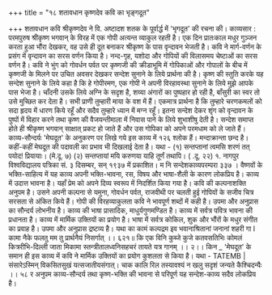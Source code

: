 +++
title = "१८ शतावधान कृष्णदेव कवि का भृङ्गदूत"

+++
शतावधान कवि श्रीकृष्णदेव ने वि. अष्टादश शतक के पूर्वार्द्ध में 'भृगदूत' की रचना की।
काव्यसार : परमपुरुष श्रीकृष्ण भगवान् के विरह में एक गोपी अत्यन्त व्याकुल रहती है। एक दिन प्रातःकाल मधुर गुञ्जन करता हुआ भौंरा देखकर, वह उसे ही दूत बनाकर श्रीकृष्ण के पास वृन्दावन भेजती है। कवि ने मार्ग-वर्णन के प्रसंग में वृन्दावन का सरस वर्णन किया है। नन्द-गृह, यशोदा और गोपियों की विलासमय चेष्टाओं का सरस वर्णन है। कवि ने भुंग को गोवर्धन पर्वत पर कृष्णजी की क्रीडाभूमि में गोपिकाओं और गोपालों के बीच में कृष्णजी के मिलने पर उचित अवसर देखकर सन्देश सुनाने के लिये प्रार्थना की है। कृष्ण की स्तुति करके यह सन्देश सुनाने के लिये कहा है कि हे गोपीरमण, एक गोपी ने अपनी विरहावस्था सुनाने के लिये मुझे आपके पास भेजा है। चाँदनी उसके लिये अग्नि के सदृश है, शय्या अंगारों का पुष्पहार हो रही है, बाँसुरी का स्वर तो उसे मुच्छित कर देता है। सभी प्राणी तुम्हारी माया के वश में हैं। एकमात्र प्रार्थना है कि तुम्हारे चरणकमलों को सदा हृदय में धारण किये रहूँ और सदैव तुम्हारे ध्यान में मग्न रहूँ। इतना सन्देश देकर शृंग को वृन्दावन के पुष्पों में विहार करने तथा कृष्ण की वैजयन्तीमाला में निवास पाने के लिये शुभाशीषु देती है। सन्देश समाप्त होते ही श्रीकृष्ण भगवान् साक्षात् प्रकट हो जाते हैं और उस गोपिका को अपने परमधाम को ले जाते हैं।
काव्य-सौन्दर्यः 'मेघदूत' के अनुकरण पर लिखे गये इस काव्य में १२६ श्लोक हैं। मन्दाक्रान्ता छन्द है। कहीं-कहीं मेघदूत की पदावली का प्रभाव भी दिखलाई देता है। यथा - (१) सन्तप्तानां त्वमसि शरणं तत् पयोद! प्रियायाः। (मे.दू. ७) (२) सन्तप्तायां मयि करुणया याहि तूर्णं तथापि। ( .दू. २२)
१. नागपुर विश्वविद्यालय पत्रिका सं. ३ दिसम्बर, सन् १९३७ में प्रकाशित।
म
नि
सन्देशकाव्यपरम्परा
३३७
। वैष्णवों के भक्ति-साहित्य में यह काव्य अपनी भक्ति-भावना, रस, विषय और भाषा-शैली के कारण लोकप्रिय है। काव्य में उदात्त भावना है। यहाँ प्रेम को अपने दिव्य स्वरूप में निदर्शित किया गया है। कवि की कल्पनाशक्ति अनुपम है। उसने अपनी कल्पना से यमुना, गोवर्धन पर्वत, राजवीथी पर चलती हुई गोपियों के सजीव चित्र सरसता से अंकित किये हैं। गोपी की विरहव्याकुलता कवि ने भावपूर्ण शब्दों में कही है। उपमा और अनुप्रास का सौन्दर्य लोभनीय है। काव्य की भाषा प्रासादिक, माधुर्यगुणमण्डित है। काव्य में सर्वत्र पवित्र भावना की प्रधानता है। काव्य में मार्मिक उक्तियों का प्रयोग है। भाषा में सर्वत्र कोकिल, शुक और भौंरों के मधुर संगीत का प्रवाह है। उपमा और अनुप्रास द्रष्टव्य है। यथा
का कामं कल्पद्रम इव भवानाश्रितानां जनानां शहरी गा l
कामा नैके फलतु मम तु प्रार्थनैयं निसर्गात् ।। ६२१॥ कि एक विनि कुब्जे कुजे कतवसतिभिः कोमलं कित्ररीभि-दिल्ली जाता मिकामा स्तन्त्रीतालध्वनिसहचरं तायते यत्र गानम् ।। २।। किन
_ 'मेघदूत' के समान ही इस काव्य में कवि ने मार्मिक उक्तियों का प्रयोग कुशलता से किया है। यथा -
TATEMB | संसारेऽस्मिन् विकसितसुखं यत्सजातीयसंगात्। चाक
कालि रिल तस्यावश्यं न खलु सदृशं जन्यते कैश्चिदन्यैः ।। ५८ र
अनुपम काव्य-सौन्दर्य तथा कृष्ण-भक्ति की भावना से परिपूर्ण यह सन्देश-काव्य सदैव लोकप्रिय है।